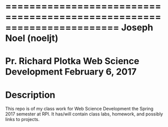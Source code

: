 =======================================================================
Joseph Noel (noeljt)
=======================================================================
Pr. Richard Plotka
Web Science Development
February 6, 2017
=======================================================================
Description
=======================================================================
This repo is of my class work for Web Science Development the Spring 2017 semester at RPI.
It has/will contain class labs, homework, and possibly links to projects.